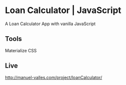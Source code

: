 # Loan Calculator | JavaScript
A Loan Calculator App with vanilla JavaScript

## Tools
Materialize CSS

## Live
http://manuel-valles.com/project/loanCalculator/